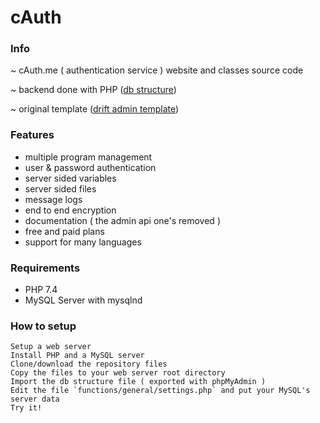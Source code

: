 # cAuth

### Info

~ cAuth.me ( authentication service ) website and classes source code

~ backend done with PHP ([db structure](assets/c_auth.sql))

~ original template ([drift admin template](https://themeforest.net/item/drift-admin-template-html-jquery-and-bootstrap4/23385839))

### Features
- multiple program management
- user & password authentication
- server sided variables
- server sided files
- message logs
- end to end encryption
- documentation ( the admin api one's removed )
- free and paid plans
- support for many languages

### Requirements
- PHP 7.4
- MySQL Server with mysqlnd

### How to setup
```
Setup a web server
Install PHP and a MySQL server
Clone/download the repository files
Copy the files to your web server root directory
Import the db structure file ( exported with phpMyAdmin )
Edit the file `functions/general/settings.php` and put your MySQL's server data
Try it!
```
